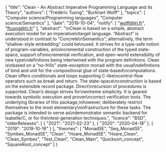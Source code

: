 {
    "title": "Clean - An Abstract Imperative Programming Language and its Theory",
    "authors": [
        "Frédéric Tuong",
        "Burkhart Wolff"
    ],
    "topics": [
        "Computer science/Programming languages",
        "Computer science/Semantics"
    ],
    "date": "2019-10-04",
    "notify": [
        "wolff@lri.fr",
        "ftuong@lri.fr"
    ],
    "abstract": "\nClean is based on a simple, abstract execution model for an imperative\ntarget language. “Abstract” is understood in contrast to “Concrete\nSemantics”; alternatively, the term “shallow-style embedding” could be\nused. It strives for a type-safe notion of program-variables, an\nincremental construction of the typed state-space, support of\nincremental verification, and open-world extensibility of new type\ndefinitions being intertwined with the program definitions. Clean is\nbased on a “no-frills” state-exception monad with the usual\ndefinitions of bind and unit for the compositional glue of state-based\ncomputations. Clean offers conditionals and loops supporting C-like\ncontrol-flow operators such as break and return. The state-space\nconstruction is based on the extensible record package. Direct\nrecursion of procedures is supported. Clean’s design strives for\nextreme simplicity. It is geared towards symbolic execution and proven\ncorrect verification tools. The underlying libraries of this package,\nhowever, deliberately restrict themselves to the most elementary\ninfrastructure for these tasks. The package is intended to serve as\ndemonstrator semantic backend for Isabelle/C, or for the\ntest-generation techniques.",
    "licence": "BSD",
    "olderReleases": [
        {
            "2021": "2021-02-23"
        },
        {
            "2020": "2020-04-18"
        },
        {
            "2019": "2019-10-16"
        }
    ],
    "theories": [
        "MonadSE",
        "Seq_MonadSE",
        "Symbex_MonadSE",
        "Clean",
        "Hoare_MonadSE",
        "Hoare_Clean",
        "Clean_Symbex",
        "Test_Clean",
        "Clean_Main",
        "Quicksort_concept",
        "SquareRoot_concept"
    ]
}